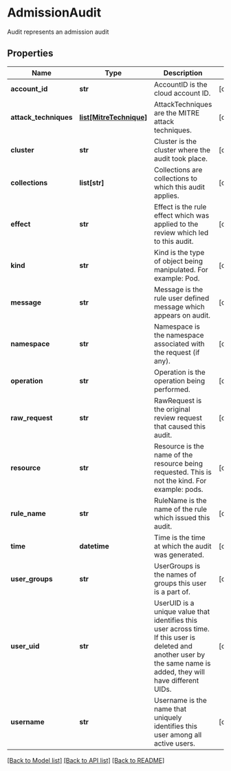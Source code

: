 # AdmissionAudit

Audit represents an admission audit

## Properties
Name | Type | Description | Notes
------------ | ------------- | ------------- | -------------
**account_id** | **str** | AccountID is the cloud account ID.  | [optional] 
**attack_techniques** | [**list[MitreTechnique]**](MitreTechnique.md) | AttackTechniques are the MITRE attack techniques.  | [optional] 
**cluster** | **str** | Cluster is the cluster where the audit took place.  | [optional] 
**collections** | **list[str]** | Collections are collections to which this audit applies.  | [optional] 
**effect** | **str** | Effect is the rule effect which was applied to the review which led to this audit.  | [optional] 
**kind** | **str** | Kind is the type of object being manipulated. For example: Pod.  | [optional] 
**message** | **str** | Message is the rule user defined message which appears on audit.  | [optional] 
**namespace** | **str** | Namespace is the namespace associated with the request (if any).  | [optional] 
**operation** | **str** | Operation is the operation being performed.  | [optional] 
**raw_request** | **str** | RawRequest is the original review request that caused this audit.  | [optional] 
**resource** | **str** | Resource is the name of the resource being requested.  This is not the kind.  For example: pods.  | [optional] 
**rule_name** | **str** | RuleName is the name of the rule which issued this audit.  | [optional] 
**time** | **datetime** | Time is the time at which the audit was generated.  | [optional] 
**user_groups** | **str** | UserGroups is the names of groups this user is a part of.  | [optional] 
**user_uid** | **str** | UserUID is a unique value that identifies this user across time. If this user is deleted and another user by the same name is added, they will have different UIDs.  | [optional] 
**username** | **str** | Username is the name that uniquely identifies this user among all active users.  | [optional] 

[[Back to Model list]](../README.md#documentation-for-models) [[Back to API list]](../README.md#documentation-for-api-endpoints) [[Back to README]](../README.md)


